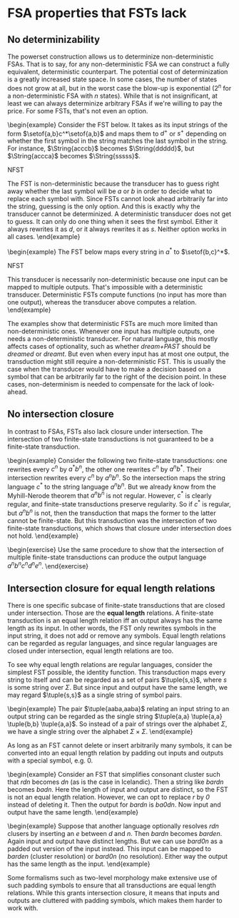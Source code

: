 # FSA properties that FSTs lack

## No determinizability

The powerset construction allows us to determinize non-deterministic FSAs. 
That is to say, for any non-deterministic FSA we can construct a fully equivalent, deterministic counterpart.
The potential cost of determinization is a greatly increased state space.
In some cases, the number of states does not grow at all, but in the worst case the blow-up is exponential ($2^n$ for a non-deterministic FSA with $n$ states).
While that is not insignificant, at least we can always determinize arbitrary FSAs if we're willing to pay the price.
For some FSTs, that's not even an option.

\begin{example}
Consider the FST below.
It takes as its input strings of the form $\setof{a,b}c^*\setof{a,b}$ and maps them to $d^+$ or $s^+$ depending on whether the first symbol in the string matches the last symbol in the string.
For instance, $\String{acccb}$ becomes $\String{ddddd}$, but $\String{accca}$ becomes $\String{sssss}$.

NFST

The FST is non-deterministic because the transducer has to guess right away whether the last symbol will be $a$ or $b$ in order to decide what to replace each symbol with.
Since FSTs cannot look ahead arbitrarily far into the string, guessing is the only option.
And this is exactly why the transducer cannot be determinized.
A deterministic transducer does not get to guess.
It can only do one thing when it sees the first symbol.
Either it always rewrites it as $d$, or it always rewrites it as $s$.
Neither option works in all cases.
\end{example}

\begin{example}
The FST below maps every string in $a^*$ to $\setof{b,c}^*$.

NFST

This transducer is necessarily non-deterministic because one input can be mapped to multiple outputs.
That's impossible with a deterministic transducer.
Deterministic FSTs compute functions (no input has more than one output), whereas the transducer above computes a relation.
\end{example}

The examples show that deterministic FSTs are much more limited than non-deterministic ones.
Whenever one input has multiple outputs, one needs a non-deterministic transducer.
For natural language, this mostly affects cases of optionality, such as whether *dream+PAST* should be *dreamed* or *dreamt*.
But even when every input has at most one output, the transduction might still require a non-deterministic FST.
This is usually the case when the transducer would have to make a decision based on a symbol that can be arbitrarily far to the right of the decision point.
In these cases, non-determinism is needed to compensate for the lack of look-ahead.

## No intersection closure

In contrast to FSAs, FSTs also lack closure under intersection.
The intersection of two finite-state transductions is not guaranteed to be a finite-state transduction.

\begin{example}
Consider the following two finite-state transductions: one rewrites every $c^n$ by $a^* b^n$, the other one rewrites $c^n$ by $a^n b^*$.
Their intersection rewrites every $c^n$ by $a^n b^n$.
So the intersection maps the string language $c^*$ to the string language $a^n b^n$.
But we already know from the Myhill-Nerode theorem that $a^n b^n$ is not regular.
However, $c^*$ is clearly regular, and finite-state transductions preserve regularity.
So if $c^*$ is regular, but $a^n b^n$ is not, then the transduction that maps the former to the latter cannot be finite-state.
But this transduction was the intersection of two finite-state transductions, which shows that closure under intersection does not hold.
\end{example}

\begin{exercise}
Use the same procedure to show that the intersection of multiple finite-state transductions can produce the output language $a^n b^n c^n d^n e^n$.
\end{exercise}


## Intersection closure for equal length relations

There is one specific subcase of finite-state transductions that are closed under intersection.
Those are the **equal length** relations.
A finite-state transduction is an equal length relation iff an output always has the same length as its input.
In other words, the FST only rewrites symbols in the input string, it does not add or remove any symbols.
Equal length relations can be regarded as regular languages, and since regular languages are closed under intersection, equal length relations are too.

To see why equal length relations are regular languages, consider the simplest FST possible, the identity function.
This transduction maps every string to itself and can be regarded as a set of pairs $\tuple{s,s}$, where $s$ is some string over $\Sigma$.
But since input and output have the same length, we may regard $\tuple{s,s}$ as a single string of symbol pairs.

\begin{example}
The pair $\tuple{aaba,aaba}$ relating an input string to an output string can be regarded as the single string $\tuple{a,a} \tuple{a,a} \tuple{b,b} \tuple{a,a}$.
So instead of a pair of strings over the alphabet $\Sigma$, we have a single string over the alphabet $\Sigma \times \Sigma$.
\end{example}

As long as an FST cannot delete or insert arbitrarily many symbols, it can be converted into an equal length relation by padding out inputs and outputs with a special symbol, e.g. 0. 

\begin{example}
Consider an FST that simplifies consonant cluster such that *rdn* becomes *dn* (as is the case in Icelandic).
Then a string like *bardn* becomes *badn*.
Here the length of input and output are distinct, so the FST is not an equal length relation.
However, we can opt to replace *r* by *0* instead of deleting it.
Then the output for *bardn* is *ba0dn*.
Now input and output have the same length.
\end{example}

\begin{example}
Suppose that another language optionally resolves *rdn* clusers by inserting an *e* between *d* and *n*.
Then *bardn* becomes *barden*.
Again input and output have distinct lengths.
But we can use *bard0n* as a padded out version of the input instead.
This input can be mapped to *barden* (cluster resolution) or *bard0n* (no resolution).
Either way the output has the same length as the input.
\end{example}

Some formalisms such as two-level morphology make extensive use of such padding symbols to ensure that all transductions are equal length relations.
While this grants intersection closure, it means that inputs and outputs are cluttered with padding symbols, which makes them harder to work with.
